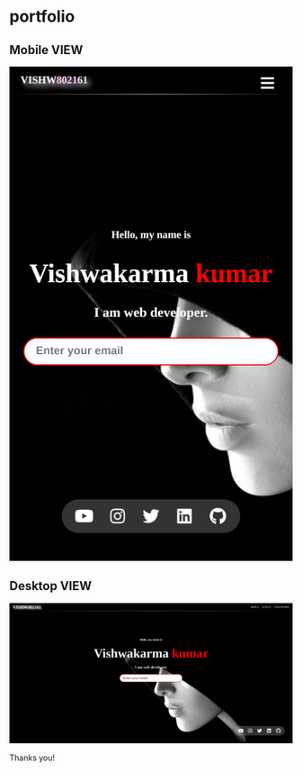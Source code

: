 # portfolio

## Mobile VIEW

![Mobile-view](https://github.com/vishw802161/portfolio/blob/main/Assets/Images/mobile-view.jpg?raw=true)

## Desktop VIEW

![Desktop-view](https://github.com/vishw802161/portfolio/blob/main/Assets/Images/pc-view.png?raw=true)

Thanks you!
